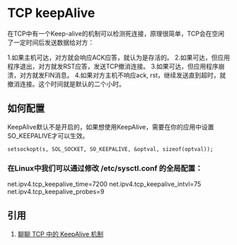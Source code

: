 # TCP keepAlive

在TCP中有一个Keep-alive的机制可以检测死连接，原理很简单，TCP会在空闲了一定时间后发送数据给对方：

1.如果主机可达，对方就会响应ACK应答，就认为是存活的。
2.如果可达，但应用程序退出，对方就发RST应答，发送TCP撤消连接。
3.如果可达，但应用程序崩溃，对方就发FIN消息。
4.如果对方主机不响应ack, rst，继续发送直到超时，就撤消连接。这个时间就是默认的二个小时。

## 如何配置

KeepAlive默认不是开启的，如果想使用KeepAlive，需要在你的应用中设置SO_KEEPALIVE才可以生效。
```
setsockopt(s, SOL_SOCKET, SO_KEEPALIVE, &optval, sizeof(optval));
```

### 在Linux中我们可以通过修改 /etc/sysctl.conf 的全局配置：

net.ipv4.tcp_keepalive_time=7200
net.ipv4.tcp_keepalive_intvl=75
net.ipv4.tcp_keepalive_probes=9

## 引用

1. [聊聊 TCP 中的 KeepAlive 机制](https://zhuanlan.zhihu.com/p/28894266)
